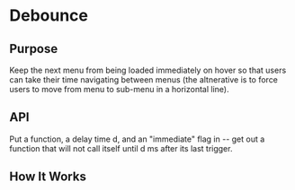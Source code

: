 # Debounce
## Purpose
Keep the next menu from being loaded immediately on hover so that users can take their time navigating between menus (the altnerative is to force users to move from menu to sub-menu in a horizontal line).
## API
Put a function, a delay time d, and an "immediate" flag in -- get out a function that will not call itself until d ms after its last trigger.
## How It Works
